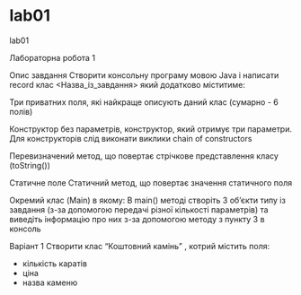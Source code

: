 # lab01
lab01

Лабораторна робота 1

Опис завдання
Створити консольну програму мовою Java і написати record клас <Назва_із_завдання> який додатково міститиме:

Три приватних поля, які найкраще описують даний клас (сумарно - 6 полів)

Конструктор без параметрів, 
конструктор, який отримує три параметри.
Для конструкторів слід виконати виклики chain of constructors

Перевизначений метод, що повертає стрічкове представлення класу (toString())

Статичне поле
Статичний метод, що повертає значення статичного поля

Окремий клас (Main) в якому:
В main() методі створіть 3 об’єкти типу із завдання (з-за допомогою передачі різної кількості параметрів) 
та виведіть інформацію про них з-за допомогою методу з пункту 3 в консоль


Варіант 1
Створити клас “Коштовний камінь” , котрий містить поля:
- кількість каратів
- ціна
- назва каменю
